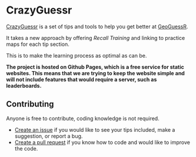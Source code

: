 # CrazyGuessr

[CrazyGuessr](https://crazy-unicooorn.github.io/crazy-guessr/) is a set of tips and tools to help you get better at [GeoGuessR](geoguessr.com/).

It takes a new approach by offering _Recall Training_ and linking to practice maps for each tip section.

This is to make the learning process as optimal as can be.

**The project is hosted on Github Pages, which is a free service for static websites. This means that we are trying to keep the website simple and will not include features that would require a server, such as leaderboards.**

## Contributing

Anyone is free to contribute, coding knowledge is not required.

- [Create an issue](https://github.com/Crazy-Unicooorn/crazy-guessr/issues) if you would like to see your tips included, make a suggestion, or report a bug.
- [Create a pull request](https://github.com/Crazy-Unicooorn/crazy-guessr/pulls) if you know how to code and would like to improve the code.
